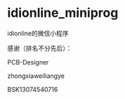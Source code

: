 # idionline_miniprog
idionline的微信小程序

感谢（排名不分先后）：

PCB-Designer

zhongxiaweiliangye

BSK13074540716
